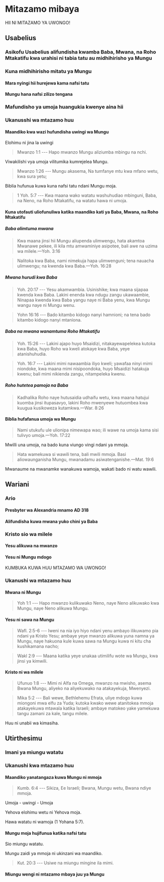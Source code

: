 # Mitazamo mibaya

HII NI MITAZAMO YA UWONGO!

## Usabelius

### Asikofu Usabelius alifundisha kwamba Baba, Mwana, na Roho Mtakatifu kwa urahisi ni tabia tatu au midhihirisho ya Mungu

### Kuna midhihirisho mitatu ya Mungu

#### Mara nyingi hii hurejewa kama nafsi tatu

#### Mungu hana nafsi zilizo tengana

### Mafundisho ya umoja huangukia kwenye aina hii

### Ukanusshi wa mtazamo huu

#### Maandiko kwa wazi hufundisha uwingi wa Mungu

Elohimu ni jina la uwingi

> Mwanzo 1:1 --- Hapo mwanzo Mungu aliziumba mbingu na nchi.

Viwakilishi vya umoja vilitumika kumrejelea Mungu.

> Mwanzo 1:26 --- Mungu akasema, Na tumfanye mtu kwa mfano wetu, kwa sura yetu;

Biblia hufunua kuwa kuna nafsi tatu ndani Mungu moja.

> 1 Yoh. 5:7 --- Kwa maana wako watatu washuhudiao mbinguni, Baba, na Neno, na Roho Mtakatifu, na watatu hawa ni umoja.

#### Kuna utofauti uliofunuliwa katika maandiko kati ya Baba, Mwana, na Roho Mtakatifu

##### Baba alimtuma mwana

> Kwa maana jinsi hii Mungu aliupenda ulimwengu, hata akamtoa Mwanawe pekee, ili kila mtu amwaminiye asipotee, bali awe na uzima wa milele.&mdash;Yoh. 3:16

> Nalitoka kwa Baba, nami nimekuja hapa ulimwenguni; tena nauacha ulimwengu; na kwenda kwa Baba.&mdash;Yoh. 16:28

##### Mwana hurudi kwa Baba

> Yoh. 20:17 --- Yesu akamwambia. Usinishike; kwa maana sijapaa kwenda kwa Baba. Lakini enenda kwa ndugu zangu ukawaambie, Ninapaa kwenda kwa Baba yangu naye ni Baba yenu, kwa Mungu wangu naye ni Mungu wenu.

> Yohn 16:16 --- Bado kitambo kidogo nanyi hamnioni; na tena bado kitambo kidogo nanyi mtaniona.

##### Baba na mwana wanamtuma Roho Mtakatifu

> Yoh. 15:26 --- Lakini ajapo huyo Msaidizi, nitakayewapelekea kutoka kwa Baba, huyo Roho wa kweli atokaye kwa Baba, yeye atanishuhudia.

> Yoh. 16:7 --- Lakini mimi nawaambia iliyo kweli; yawafaa ninyi mimi niondoke, kwa maana mimi nisipoondoka, huyo Msaidizi hatakuja kwenu; bali mimi nikienda zangu, nitampeleka kwenu.

##### Roho hutetea pamoja na Baba

> Kadhalika Roho naye hutusaidia udhaifu wetu, kwa maana hatujui kuomba jinsi itupasavyo, lakini Roho mwenyewe hutuombea kwa kuugua kusikoweza kutamkwa.&mdash;War. 8:26

#### Biblia hufafanua umoja wa Mungu

> Nami utukufu ule ulionipa nimewapa wao; ili wawe na umoja kama sisi tulivyo umoja.&mdash;Yoh. 17:22

Mwilli una umoja, na bado kuna viungo vingi ndani ya mmoja.

> Hata wamekuwa si wawili tena, bali mwili mmoja. Basi aliowaunganisha Mungu, mwanadamu asiwatenganishe.&mdash;Mat. 19:6

Mwanaume na mwanamke wanakuwa wamoja, wakati bado ni watu wawili.

## Wariani

### Ario

#### Presbyter wa Alexandria mnamo AD 318

#### Alifundisha kuwa mwana yuko chini ya Baba

### Kristo sio wa milele

#### Yesu alikuwa na mwanzo

#### Yesu ni Mungu mdogo

KUMBUKA KUWA HUU MTAZAMO WA UWONGO!

### Ukanushi wa mtazamo huu

#### Mwana ni Mungu

> Yoh 1:1 --- Hapo mwanzo kulikuwako Neno, naye Neno alikuwako kwa Mungu, naye Neno alikuwa Mungu.

#### Yesu ni sawa na Mungu

> Wafl. 2:5-6 --- Iweni na nia iyo hiyo ndani yenu ambayo ilikuwamo pia ndani ya Kristo Yesu; ambaye yeye mwanzo alikuwa yuna namna ya Mungu, naye hakuona kule kuwa sawa na Mungu kuwa ni kitu cha kushikamana nacho;

> Wakl 2:9 --- Maana katika yeye unakaa utimilifu wote wa Mungu, kwa jinsi ya kimwili.

#### Kristo ni wa milele

> Ufunuo 1:8 --- Mimi ni Alfa na Omega, mwanzo na mwisho, asema Bwana Mungu, aliyeko na aliyekuwako na atakayekuja, Mwenyezi.

> Mika 5:2 --- Bali wewe, Bethlehemu Efrata, uliye mdogo kuwa miongoni mwa elfu za Yuda; kutoka kwako wewe atanitokea mmoja atakayekuwa mtawala katika Israeli; ambaye matokeo yake yamekuwa tangu zamani za kale, tangu milele.

Huu ni unabii wa kimasiha.

## Utirthesimu

### Imani ya miungu watatu

### Ukanushi kwa mtazamo huu

#### Maandiko yanatangaza kuwa Mungu ni mmoja

> Kumb. 6:4 --- Sikiza, Ee Israeli; Bwana, Mungu wetu, Bwana ndiye mmoja.

Umoja - uwingi - Umoja

Yehova elohimu wetu ni Yehova moja.

Hawa watatu ni wamoja (1 Yohana 5:7).

#### Mungu moja hujifunua katika nafsi tatu

Sio miungu watatu.

Mungu zaidi ya mmoja ni ukinzani wa maandiko.

> Kut. 20:3 --- Usiwe na miungu mingine ila mimi.

#### Miungu wengi ni mtazamo mbaya juu ya Mungu
